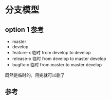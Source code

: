 # 分支模型

## option 1 [参考][1]

- master
- develop
- feature-x 临时  from develop to develop
- release-x 临时  from develop to master develop
- bugfix-x 临时  from master to master develop

既然是临时的，用完就可以删了

## 参考
[1]:http://www.ruanyifeng.com/blog/2012/07/git.html "Git分支管理策略"
